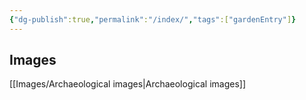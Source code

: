 ```yaml
---
{"dg-publish":true,"permalink":"/index/","tags":["gardenEntry"]}
---
```


## Images
[[Images/Archaeological images\|Archaeological images]]